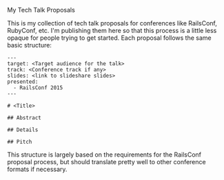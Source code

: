 My Tech Talk Proposals

This is my collection of tech talk proposals for conferences like RailsConf, RubyConf, etc. I'm publishing them here so that this process is a little less opaque for people trying to get started.  Each proposal follows the same basic structure:

```
---
target: <Target audience for the talk>
track: <Conference track if any>
slides: <link to slideshare slides>
presented:
  - RailsConf 2015
---

# <Title>

## Abstract

## Details

## Pitch
```

This structure is largely based on the requirements for the RailsConf proposal process, but should translate pretty well to other conference formats if necessary.
